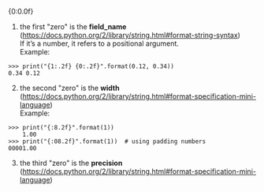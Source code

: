 
{0:0.0f}

1. the first "zero" is the **field_name** (https://docs.python.org/2/library/string.html#format-string-syntax)<br/>
If it’s a number, it refers to a positional argument.<br/>
Example:
```
>>> print("{1:.2f} {0:.2f}".format(0.12, 0.34))
0.34 0.12
```

2. the second "zero" is the **width** (https://docs.python.org/2/library/string.html#format-specification-mini-language)<br/>
Example:
```
>>> print("{:8.2f}".format(1))
    1.00
>>> print("{:08.2f}".format(1))  # using padding numbers
00001.00
```

3. the third "zero" is the **precision** (https://docs.python.org/2/library/string.html#format-specification-mini-language)

